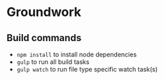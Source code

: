 # Groundwork
## Build commands
- `npm install` to install node dependencies
- `gulp` to run all build tasks
- `gulp watch` to run file type specific watch task(s)
